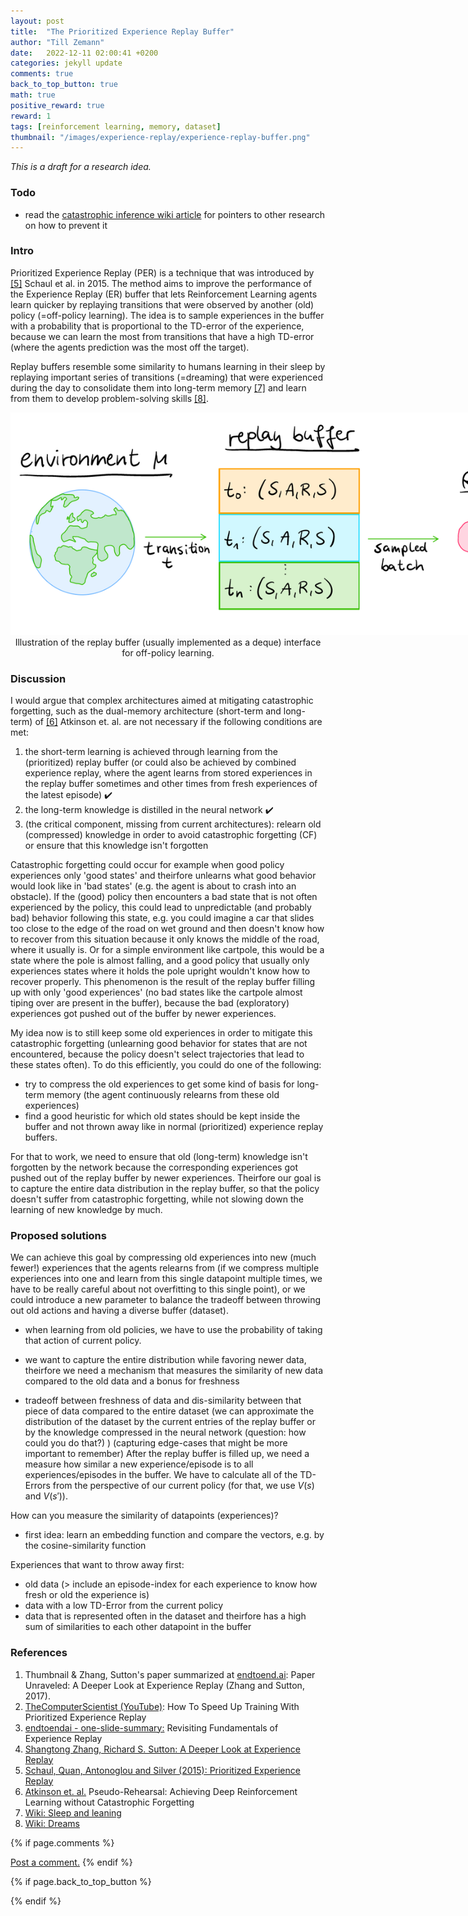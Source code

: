 ```yaml
---
layout: post
title:  "The Prioritized Experience Replay Buffer"
author: "Till Zemann"
date:   2022-12-11 02:00:41 +0200
categories: jekyll update
comments: true
back_to_top_button: true
math: true
positive_reward: true
reward: 1
tags: [reinforcement learning, memory, dataset]
thumbnail: "/images/experience-replay/experience-replay-buffer.png" 
---
```



<!-- for multiple tags use a list: [hello1, hello2] -->

<!--
### Contents
* TOC
{:toc}
-->

<!--
TODO:
- add image links to References
-->

<em>This is a draft for a research idea.</em>

### Todo 

- read the [catastrophic inference wiki article](https://en.wikipedia.org/wiki/Catastrophic_interference) for pointers to other research on how to prevent it

### Intro

Prioritized Experience Replay (PER) is a technique that was introduced by [[5]][prioritized-experience-replay] Schaul et al. in 2015. The method aims to improve the performance of the Experience Replay (ER) buffer that lets Reinforcement Learning agents learn quicker by replaying transitions that were observed by another (old) policy (=off-policy learning). The idea is to sample experiences in the buffer with a probability that is proportional to the TD-error of the experience, because we can learn the most from transitions that have a high TD-error (where the agents prediction was the most off the target).

Replay buffers resemble some similarity to humans learning in their sleep by replaying important series of transitions (=dreaming) that were experienced during the day to consolidate them into long-term memory [[7]][wiki-sleep-learning] and learn from them to develop problem-solving skills [[8]][wiki-dreams].

<div class="img-block" style="width: 900px;">
    <img src="/images/experience-replay/experience-replay-buffer.png"/>
</div>
<center>Illustration of the replay buffer (usually implemented as a deque) interface for off-policy learning.</center>

### Discussion

I would argue that complex architectures aimed at mitigating catastrophic forgetting, such as the dual-memory architecture (short-term and long-term) of [[6]][catastrophic-forgetting-dual-memory] Atkinson et. al. are not necessary if the following conditions are met:

1. the short-term learning is achieved through learning from the (prioritized) replay buffer (or could also be achieved by combined experience replay, where the agent learns from stored experiences in the replay buffer sometimes and other times from fresh experiences of the latest episode) ✔️
2. the long-term knowledge is distilled in the neural network ✔️
3. (the critical component, missing from current architectures): relearn old (compressed) knowledge in order to avoid catastrophic forgetting (CF) or ensure that this knowledge isn't forgotten

Catastrophic forgetting could occur for example when good policy experiences only 'good states' and theirfore unlearns what good behavior would look like in 'bad states' (e.g. the agent is about to crash into an obstacle). If the (good) policy then encounters a bad state that is not often experienced by the policy, this could lead to unpredictable (and probably bad) behavior following this state, e.g. you could imagine a car that slides too close to the edge of the road on wet ground and then doesn't know how to recover from this situation because it only knows the middle of the road, where it usually is. Or for a simple environment like cartpole, this would be a state where the pole is almost falling, and a good policy that usually only experiences states where it holds the pole upright wouldn't know how to recover properly. This phenomenon is the result of the replay buffer filling up with only 'good experiences' (no bad states like the cartpole almost tiping over are present in the buffer), because the bad (exploratory) experiences got pushed out of the buffer by newer experiences.

My idea now is to still keep some old experiences in order to mitigate this catastrophic forgetting (unlearning good behavior for states that are not encountered, because the policy doesn't select trajectories that lead to these states often). 
To do this efficiently, you could do one of the following:

- try to compress the old experiences to get some kind of basis for long-term memory (the agent continuously relearns from these old experiences)
- find a good heuristic for which old states should be kept inside the buffer and not thrown away like in normal (prioritized) experience replay buffers.

For that to work, we need to ensure that old (long-term) knowledge isn't forgotten by the network because the corresponding experiences got pushed out of the replay buffer by newer experiences. Theirfore our goal is to capture the entire data distribution in the replay buffer, so that the policy doesn't suffer from catastrophic forgetting, while not slowing down the learning of new knowledge by much.

### Proposed solutions

We can achieve this goal by compressing old experiences into new (much fewer!) experiences that the agents relearns from (if we compress multiple experiences into one and learn from this single datapoint multiple times, we have to be really careful about not overfitting to this single point), or we could introduce a new parameter to balance the tradeoff between throwing out old actions and having a diverse buffer (dataset).

- when learning from old policies, we have to use the probability of taking that action of current policy.

- we want to capture the entire distribution while favoring newer data, theirfore we need a mechanism that measures the similarity of new data compared to the old data and a bonus for freshness

- tradeoff between freshness of data and dis-similarity between that piece of data compared to the entire dataset (we can approximate the distribution of the dataset by the current entries of the replay buffer or by the knowledge compressed in the neural network (question: how could you do that?) ) (capturing edge-cases that might be more important to remember) After the replay buffer is filled up, we need a measure how similar a new experience/episode is to all experiences/episodes in the buffer.
We have to calculate all of the TD-Errors from the perspective of our current policy (for that, we use $V(s)$ and $V(s')$).


How can you measure the similarity of datapoints (experiences)?
- first idea: learn an embedding function and compare the vectors, e.g. by the cosine-similarity function

Experiences that want to throw away first:
- old data (> include an episode-index for each experience to know how fresh or old the experience is)
- data with a low TD-Error from the current policy
- data that is represented often in the dataset and theirfore has a high sum of similarities to each other datapoint in the buffer 

<!-- In-Text Citing -->
<!-- 

Referencing equations:
$$
\begin{equation} \tag{1}\label{eq:1}
x=y
\end{equation}
$$
I reference equation \eqref{eq:1}


You can...
- use bullet points
1. use
2. ordered
3. lists

-- Math --
$\hat{s} = \frac{1}{n-1} \sum_{i=1}^{n} (x_i - \mu)^2$ 

-- Images --
<div class="img-block" style="width: 800px;">
    <img src="/images/lofi_art.png"/>
    <span><strong>Fig 1.1.</strong> Agent and Environment interactions</span>
</div>

-- Links --
[(k-fold) Cross-Validation](https://scikit-learn.org/stable/modules/cross_validation.html)

```c
for(int i=0; i<comm_sz; i++){
	print("%d\n", i);
}
```

<div class="output">
result: 42
</div>

{% highlight python %}
@jit
def f(x)
    print("hi")
# does cool stuff
{% endhighlight %}

-- Highlights --
AAABC `ASDF` __some bold text__

-- Colors --
The <strong style="color: #1E72E7">joint distribution</strong> of $X$ and $Y$ is written as $P(X, Y)$.
The <strong style="color: #ED412D">marginal distribution</strong> on the other hand can be written out as a table.
-->



### References

1. Thumbnail & Zhang, Sutton's paper summarized at [endtoend.ai][endtoendai]: Paper Unraveled: A Deeper Look at Experience Replay (Zhang and Sutton, 2017).
2. [TheComputerScientist (YouTube)][thecomputerscientist]: How To Speed Up Training With Prioritized Experience Replay 
3. [endtoendai - one-slide-summary:][endtoendai-fundamentals-of-ER] Revisiting Fundamentals of Experience Replay
4. [Shangtong Zhang, Richard S. Sutton: A Deeper Look at Experience Replay][zhnang-sutton]
5. [Schaul, Quan, Antonoglou and Silver (2015): Prioritized Experience Replay][prioritized-experience-replay]
6. [Atkinson et. al.][catastrophic-forgetting-dual-memory] Pseudo-Rehearsal: Achieving Deep Reinforcement
Learning without Catastrophic Forgetting
7. [Wiki: Sleep and leaning][wiki-sleep-learning]
8. [Wiki: Dreams][wiki-dreams]

<!-- Ressources -->
[RESSOURCE]: LINK
[endtoendai]: https://www.endtoend.ai/paper-unraveled/cer/
[endtoendai-fundamentals-of-ER]: https://www.endtoend.ai/one-slide-summary/revisiting-fundamentals-of-experience-replay/
[thecomputerscientist]: https://www.youtube.com/watch?v=MqZmwQoOXw4
[zhnang-sutton]: https://arxiv.org/abs/1712.01275
[prioritized-experience-replay]: https://arxiv.org/abs/1511.05952
[catastrophic-forgetting-dual-memory]: https://arxiv.org/pdf/1812.02464.pdf
[wiki-sleep-learning]: https://en.wikipedia.org/wiki/Sleep_and_learning
[wiki-dreams]: https://en.wikipedia.org/wiki/Dream

<!-- Optional Comment Section-->
{% if page.comments %}
<p class="vspace"></p>
<a class="commentlink" role="button" href="/comments/">Post a comment.</a> <!-- role="button"  -->
{% endif %}

<!-- Optional Back to Top Button -->
{% if page.back_to_top_button %}
<script src="https://unpkg.com/vanilla-back-to-top@7.2.1/dist/vanilla-back-to-top.min.js"></script>
<script>addBackToTop({
  diameter: 40,
  backgroundColor: 'rgb(255, 255, 255, 0.7)', /* 30,144,255, 0.7 */
  textColor: '#4a4946'
})</script>
{% endif %} 
